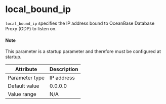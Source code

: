 # local_bound_ip

`local_bound_ip` specifies the IP address bound to OceanBase Database Proxy (ODP) to listen on.

<main id="notice" type='explain'>
  <h4>Note</h4>
  <p>This parameter is a startup parameter and therefore must be configured at startup. </p>
</main>

| Attribute | Description |
|----------|---------|
| Parameter type | IP address |
| Default value | 0.0.0.0 |
| Value range | N/A |
